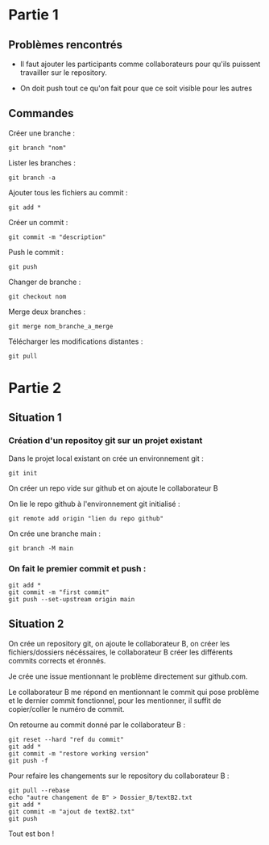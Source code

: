 # Partie 1

## Problèmes rencontrés

- Il faut ajouter les participants comme collaborateurs pour qu'ils puissent travailler sur le repository.

- On doit push tout ce qu'on fait pour que ce soit visible pour les autres

## Commandes
Créer une branche :
```console
git branch "nom"
```
Lister les branches :
```console
git branch -a
```
Ajouter tous les fichiers au commit :
```console
git add *
```
Créer un commit :
```console
git commit -m "description"
```
Push le commit :
```console
git push
```
Changer de branche :
```console
git checkout nom
```
Merge deux branches :
```console
git merge nom_branche_a_merge
```
Télécharger les modifications distantes :
```console
git pull
```

# Partie 2

## Situation 1
### Création d'un repositoy git sur un projet existant

Dans le projet local existant on crée un environnement git :
```console
git init
```

On créer un repo vide sur github et on ajoute le collaborateur B

On lie le repo github à l'environnement git initialisé :
```console
git remote add origin "lien du repo github"
```
On crée une branche main :
```console
git branch -M main
```

### On fait le premier commit et push :
```console
git add *
git commit -m "first commit"
git push --set-upstream origin main
```
## Situation 2

On crée un repository git, on ajoute le collaborateur B, on créer les fichiers/dossiers nécéssaires, le collaborateur B créer les différents commits corrects et éronnés.

Je crée une issue mentionnant le problème directement sur github.com.

Le collaborateur B me répond en mentionnant le commit qui pose problème et le dernier commit fonctionnel, pour les mentionner, il suffit de copier/coller le numéro de commit.

On retourne au commit donné par le collaborateur B :

```console
git reset --hard "ref du commit"
git add *
git commit -m "restore working version"
git push -f
```

Pour refaire les changements sur le repository du collaborateur B :

```console
git pull --rebase
echo "autre changement de B" > Dossier_B/textB2.txt
git add *
git commit -m "ajout de textB2.txt"
git push
```

Tout est bon !